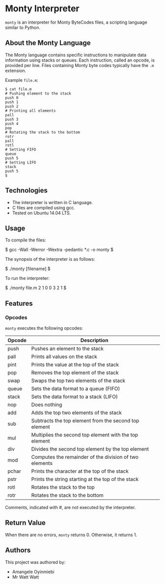 # Monty Interpreter

`monty` is an interpreter for Monty ByteCodes files, a scripting language similar to Python.

## About the Monty Language

The Monty language contains specific instructions to manipulate data information using stacks or queues. Each instruction, called an opcode, is provided per line. Files containing Monty byte codes typically have the `.m` extension.

Example `file.m`:

```shell
$ cat file.m
# Pushing element to the stack
push 0
push 1
push 2
# Printing all elements
pall
push 3
push 4
pop
# Rotating the stack to the bottom
rotr
pall
rotl
# Setting FIFO
queue
push 5
# Setting LIFO
stack
push 5
$
```

## Technologies

- The interpreter is written in C language.
- C files are compiled using gcc.
- Tested on Ubuntu 14.04 LTS.

## Usage

To compile the files:

$ gcc -Wall -Werror -Wextra -pedantic *.c -o monty
$

The synopsis of the interpreter is as follows:

$ ./monty [filename]
$

To run the interpreter:

$ ./monty file.m
2
1
0
0
3
2
1
$

## Features

### Opcodes

`monty` executes the following opcodes:

Opcode       | Description
------------ | -------------------------
push         | Pushes an element to the stack
pall         | Prints all values on the stack
pint         | Prints the value at the top of the stack
pop          | Removes the top element of the stack
swap         | Swaps the top two elements of the stack
queue        | Sets the data format to a queue (FIFO)
stack        | Sets the data format to a stack (LIFO)
nop          | Does nothing
add          | Adds the top two elements of the stack
sub          | Subtracts the top element from the second top element
mul          | Multiplies the second top element with the top element
div          | Divides the second top element by the top element
mod          | Computes the remainder of the division of two elements
pchar        | Prints the character at the top of the stack
pstr         | Prints the string starting at the top of the stack
rotl         | Rotates the stack to the top
rotr         | Rotates the stack to the bottom

Comments, indicated with #, are not executed by the interpreter.

## Return Value

When there are no errors, `monty` returns 0. Otherwise, it returns 1.

## Authors

This project was authored by:

- Amangele Oyinmiebi
- Mr Watt Watt
